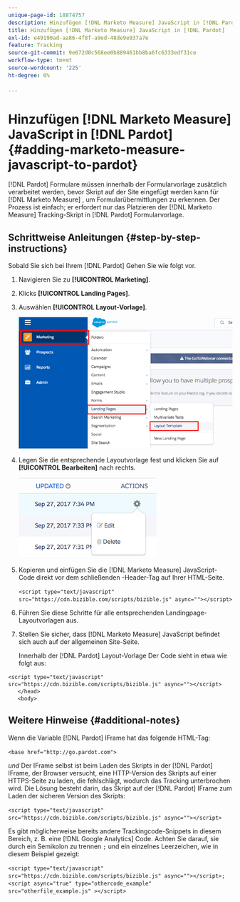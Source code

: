 ```yaml
---
unique-page-id: 18874757
description: Hinzufügen [!DNL Marketo Measure] JavaScript in [!DNL Pardot] - [!DNL Marketo Measure]
title: Hinzufügen [!DNL Marketo Measure] JavaScript in [!DNL Pardot]
exl-id: e49190ad-aa86-4f8f-a9ed-48de9e937a7e
feature: Tracking
source-git-commit: 9e672d0c568ee0b889461bb8ba6fc6333edf31ce
workflow-type: tm+mt
source-wordcount: '225'
ht-degree: 0%

---
```


# Hinzufügen [!DNL Marketo Measure] JavaScript in [!DNL Pardot] {#adding-marketo-measure-javascript-to-pardot}

[!DNL Pardot] Formulare müssen innerhalb der Formularvorlage zusätzlich verarbeitet werden, bevor Skript auf der Site eingefügt werden kann für [!DNL Marketo Measure] , um Formularübermittlungen zu erkennen. Der Prozess ist einfach; er erfordert nur das Platzieren der [!DNL Marketo Measure] Tracking-Skript in [!DNL Pardot] Formularvorlage.

## Schrittweise Anleitungen {#step-by-step-instructions}

Sobald Sie sich bei Ihrem [!DNL Pardot] Gehen Sie wie folgt vor.

1. Navigieren Sie zu **[!UICONTROL Marketing]**.

1. Klicks **[!UICONTROL Landing Pages]**.

1. Auswählen **[!UICONTROL Layout-Vorlage]**.

   ![](assets/1-3.png)

1. Legen Sie die entsprechende Layoutvorlage fest und klicken Sie auf **[!UICONTROL Bearbeiten]** nach rechts.

   ![](assets/2-1.png)

1. Kopieren und einfügen Sie die [!DNL Marketo Measure] JavaScript-Code direkt vor dem schließenden -Header-Tag auf Ihrer HTML-Seite.

   `<script type="text/javascript" src="https://cdn.bizible.com/scripts/bizible.js" async=""></script>`

1. Führen Sie diese Schritte für alle entsprechenden Landingpage-Layoutvorlagen aus.

1. Stellen Sie sicher, dass [!DNL Marketo Measure] JavaScript befindet sich auch auf der allgemeinen Site-Seite.

   Innerhalb der [!DNL Pardot] Layout-Vorlage Der Code sieht in etwa wie folgt aus:

```text
<script type="text/javascript" src="https://cdn.bizible.com/scripts/bizible.js" async=""></script>
   </head>
   <body>
```

## Weitere Hinweise {#additional-notes}

Wenn die Variable [!DNL Pardot] IFrame hat das folgende HTML-Tag:

`<base href="http://go.pardot.com">`

_und_ Der IFrame selbst ist beim Laden des Skripts in der [!DNL Pardot] IFrame, der Browser versucht, eine HTTP-Version des Skripts auf einer HTTPS-Seite zu laden, die fehlschlägt, wodurch das Tracking unterbrochen wird. Die Lösung besteht darin, das Skript auf der [!DNL Pardot] IFrame zum Laden der sicheren Version des Skripts:

`<script type="text/javascript" src="https://cdn.bizible.com/scripts/bizible.js" async=""></script>`

Es gibt möglicherweise bereits andere Trackingcode-Snippets in diesem Bereich, z. B. eine [!DNL Google Analytics] Code. Achten Sie darauf, sie durch ein Semikolon zu trennen `;` und ein einzelnes Leerzeichen, wie in diesem Beispiel gezeigt:

`<script type="text/javascript" src="https://cdn.bizible.com/scripts/bizible.js" async=""></script>; <script async="true" type="othercode_example" src="otherfile_example.js" ></script>`

